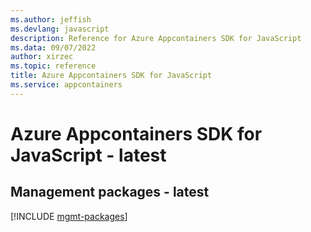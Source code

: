 ```yaml
---
ms.author: jeffish
ms.devlang: javascript
description: Reference for Azure Appcontainers SDK for JavaScript
ms.data: 09/07/2022
author: xirzec
ms.topic: reference
title: Azure Appcontainers SDK for JavaScript
ms.service: appcontainers
---
```

# Azure Appcontainers SDK for JavaScript - latest

## Management packages - latest
[!INCLUDE [mgmt-packages](appcontainers-mgmt-index.md)]